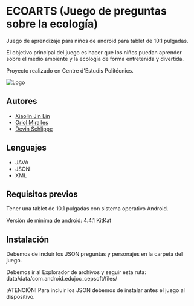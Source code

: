 # ECOARTS (Juego de preguntas sobre la ecología)

Juego de aprendizaje para niños de android para tablet de 10.1 pulgadas.

El objetivo principal del juego es hacer que los niños puedan aprender sobre el medio ambiente y la ecología de forma entretenida y divertida.

Proyecto realizado en Centre d'Estudis Politécnics.

![Logo](https://raw.githubusercontent.com/x140l1n/ProyectoAndroidCEP_1/master/app/src/main/res/mipmap-xxxhdpi/app_icon.png)

## Autores
* [Xiaolin Jin Lin](https://github.com/x140l1n) 
* [Oriol Miralles](https://github.com/OriolMiralles)
* [Devin Schlippe](https://github.com/DevinSJ)

## Lenguajes 
* JAVA
* JSON
* XML

## Requisitos previos
Tener una tablet de 10.1 pulgadas con sistema operativo Android.

Versión de mínima de android: 4.4.1 KitKat

## Instalación
Debemos de incluir los JSON preguntas y personajes en la carpeta del juego.

Debemos ir al Explorador de archivos y seguir esta ruta: data/data/com.android.edujoc_cepsoft/files/

¡ATENCIÓN!
Para incluir los JSON debemos de instalar antes el juego al dispositivo.
